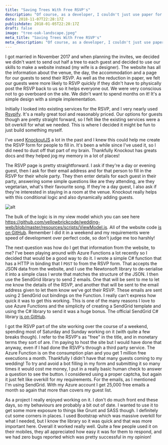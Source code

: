 ```yaml
---
title: "Saving Trees With Free RSVP's"
description: "Of course, as a developer, I couldn't just use paper for my RSVP's! So I built something instead"
date: 2018-11-07T22:28:17Z
publishdate: 2018-01-05T22:28:17Z
draft: false
image: "tree-oak-landscape.jpeg"
meta_title: "Saving Trees With Free RSVP's"
meta_description: "Of course, as a developer, I couldn't just use paper for my RSVP's! So I built something instead"
---
```

I got married in November 2017 and when planning the invites, we decided we didn't want to send out half a tree to each guest and decided to use our skills to make a website instead (my wife is a designer). The website has all the information about the venue, the day, the accommodation and a page for our guests to send their RSVP. As well as the reduction in paper, we felt our guests were more likely to RSVP quickly if they didn't have to physically post the RSVP back to us so it helps everyone out. We were very conscious not to go overboard on the site. We didn't want to spend months on it! It's a simple design with a simple implementation.

Initially I looked into existing services for the RSVP, and I very nearly used [Rsvpify](http://rsvpify.com). It's a really great tool and reasonably priced. Our options for guests though are pretty straight forward, so I felt like the existing services were a bit overkill for what we needed. This is where I decided it might be fun to just build something myself. 

I've used [KnockoutJS](http://knockoutjs.com) a lot in the past and I knew this could help me create the RSVP form for people to fill in. It's been a while since I've used it, so I did need to dust off that part of my brain. Thankfully Knockout has greats docs and they helped jog my memory in a lot of places! 

The RSVP page is pretty straightforward. I ask if they're a day or evening guest, then I ask for their email address and for that person to fill in the RSVP for their whole party. They then enter details for each guest in their party, answering some simple questions like are they attending, are they vegetarian, what's their favourite song. If they're a day guest, I also ask if they're interested in staying in a room at the venue. Knockout really helps with this conditional logic and also dynamically adding guests. 

![alt](/images/posts/2017-09-29-09_10_54-RSVP---Sarah---Katy-s-Wedding.png)

The bulk of the logic is in my view model which you can see here https://github.com/yellowbrickcode/wedding-web/blob/master/resources/scripts/ViewModel.js. All of the website code [is on GitHub](https://github.com/yellowbrickcode/wedding-web). Remember I did it in a weekend and my requirements were speed of development over perfect code, so don't judge me too harshly! <i class="icon-grin"></i>

The next question was how do I get that information from the website, to me? I've been playing around with Azure Functions a lot recently so I decided that would be a good way to do it. I wrote a simple C# function that has a HTTP in binding that I `POST` to from the RSVP form. That accepts the JSON data from the website, and I use the Newtonsoft library to de-serialise it into a simple class I wrote that matches the structure of the JSON. I then use the SendGrid library to send 2 emails. One that will be sent to me to let me know the details of the RSVP, and another that will be sent to the email address given to let them know we've got their RSVP. These emails are sent using 2 SendGrid out bindings on the Function. I really can't express how quick it was to get this working. This is one of the many reasons I love to use Azure Functions and the simplicity of creating a SendGrid template and using the C# library to send it was a huge bonus. The official SendGrid C# library [is on GitHub](https://github.com/sendgrid/sendgrid-csharp).

I got the RSVP part of the site working over the course of a weekend, spending most of Saturday and Sunday working on it (with quite a few breaks though). I refer to the RSVP's as "free" in the title, and in monetary terms they sort of are. I'm paying to host the site but I would have done that anyway, even if I had done the RSVP's through a third party service. The Azure Function is on the consumption plan and you get 1 million free executions a month. Thankfully I didn't have that many guests coming to my wedding! To try and avoid a bot filling in my form and submitting it so many times it would cost me money, I put in a really basic human check to answer a question to see the button. I considered using a proper captcha, but again it just felt like overkill for my requirements. For the emails, as I mentioned I'm using SendGrid. With my Azure account I get 25,000 free emails a month so again that more than covers my guest list.

As a project I really enjoyed working on it. I don't do much front end these days, so my behaviours are probably a bit out of date. I wanted to use it to get some more exposure to things like Grunt and SASS though. I definitely cut some corners in places. I used Bootstrap which was massive overkill for what I needed, but I know the library so it was quick and that was more important here. Overall it worked really well. Quite a few people used it on their mobiles, they all appreciated how easy it was for them to respond, and we had zero bugs reported which was pretty successful in my opinion! 